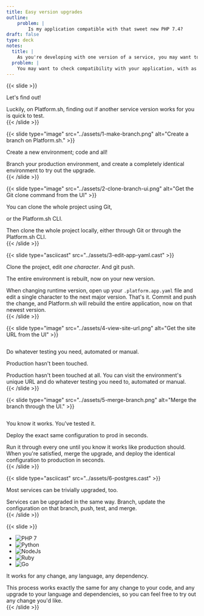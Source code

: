 ```yaml
---
title: Easy version upgrades
outline:
    problem: |
        Is my application compatible with that sweet new PHP 7.4?
draft: false
type: deck
notes:
  title: |
    As you're developing with one version of a service, you may want to upgrade that service for a number of reasons.
  problem: |
    You may want to check compatibility with your application, with as little work as possible.
---
```


{{< slide >}}
<p>Let's find out!</p>
<aside class="notes">
  Luckily, on Platform.sh, finding out if another service version works for you is quick to test.
</aside>
{{< /slide >}}

{{< slide type="image" src="../assets/1-make-branch.png" alt="Create a branch on Platform.sh." >}}
<p>Create a new environment; code and all!</p>
<aside class="notes">
  Branch your production environment, and create a completely identical environment to try out the upgrade.
</aside>
{{< /slide >}}

{{< slide type="image" src="../assets/2-clone-branch-ui.png" alt="Get the Git clone command from the UI" >}}
<p>You can clone the whole project using Git,</p>
<p>or the Platform.sh CLI.</p>
<aside class="notes">
  Then clone the whole project locally, either through Git or through the Platform.sh CLI.
</aside>
{{< /slide >}}

{{< slide type="asciicast" src="../assets/3-edit-app-yaml.cast" >}}
<p>Clone the project, edit <em>one character</em>.  And git push.</p>
<p>The entire environment is rebuilt, now on your new version.</p>
<aside class="notes">
  When changing runtime version, open up your <code>.platform.app.yaml</code> file and edit a single character to the next
  major version. That's it. Commit and push the change, and Platform.sh will rebuild the entire application, now on that
  newest version.
</aside>
{{< /slide >}}

{{< slide type="image" src="../assets/4-view-site-url.png" alt="Get the site URL from the UI" >}}
<p style="margin-top: 2em;">Do whatever testing you need, automated or manual.</p>
<p>Production hasn't been touched.</p>
<aside class="notes">
  Production hasn't been touched at all. You can visit the environment's unique URL and do whatever testing you need to, automated
  or manual.
</aside>
{{< /slide >}}

{{< slide type="image" src="../assets/5-merge-branch.png" alt="Merge the branch through the UI." >}}
<p style="margin-top: 2em;">You know it works. You've tested it.</p>
<p>Deploy the exact same configuration to prod in seconds.</p>
<aside class="notes">
  Run it through every one until you know it works like production should. When you're satisfied, merge the upgrade, and deploy the
  identical configuration to production in seconds.
</aside>
{{< /slide >}}

{{< slide type="asciicast" src="../assets/6-postgres.cast" >}}
<p>Most services can be trivially upgraded, too.</p>
<aside class="notes">
  Services can be upgraded in the same way. Branch, update the configuration on that branch, push, test, and merge.
</aside>
{{< /slide >}}

{{< slide >}}
<ul class="logo-list">
  <li><img src="../assets/php-logo.svg" alt="PHP 7" class="plain" data-credit="https://commons.wikimedia.org/wiki/File:PHP-logo.svg" /></li>
  <li><img src="../assets/python-logo.svg" alt="Python" class="plain" data-credit="https://commons.wikimedia.org/wiki/File:Python.svg" /></li>
  <li><img src="../assets/nodejs-logo.svg" alt="NodeJs" class="plain" data-credit="https://commons.wikimedia.org/wiki/File:Node.js_logo.svg" /></li>
  <li><img src="../assets/ruby-logo.svg" alt="Ruby" class="plain" data-credit="https://commons.wikimedia.org/wiki/File:Ruby_logo.svg" /></li>
  <li><img src="../assets/golang-logo.svg" alt="Go" class="plain" data-credit="https://www.vectorlogo.zone/logos/golang/index.html" /></li>
</ul>
<p style="margin-top: 0;">It works for any change, any language, any dependency.</p>
<aside class="notes">
  This process works exactly the same for any change to your code, and any upgrade to your language and dependencies, so you can feel free
  to try out any change you'd like.
</aside>
{{< /slide >}}

